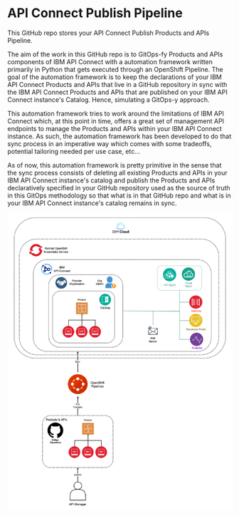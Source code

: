 # API Connect Publish Pipeline

This GitHub repo stores your API Connect Publish Products and APIs Pipeline.

The aim of the work in this GitHub repo is to GitOps-fy Products and APIs components of IBM API Connect with a automation framework written primarily in Python that gets executed through an OpenShift Pipeline. The goal of the automation framework is to keep the declarations of your IBM API Connect Products and APIs that live in a GitHub repository in sync with the IBM API Connect Products and APIs that are published on your IBM API Connect instance's Catalog. Hence, simulating a GitOps-y approach. 

This automation framework tries to work around the limitations of IBM API Connect which, at this point in time, offers a great set of management API endpoints to manage the Products and APIs within your IBM API Connect instance. As such, the automation framework has been developed to do that sync process in an imperative way which comes with some tradeoffs, potential tailoring needed per use case, etc...

As of now, this automation framework is pretty primitive in the sense that the sync process consists of deleting all existing Products and APIs in your IBM API Connect instance's catalog and publish the Products and APIs declaratively specified in your GitHub repository used as the source of truth in this GitOps methodology so that what is in that GitHub repo and what is in your IBM API Connect instance's catalog remains in sync.

![diagram](diagram.png)